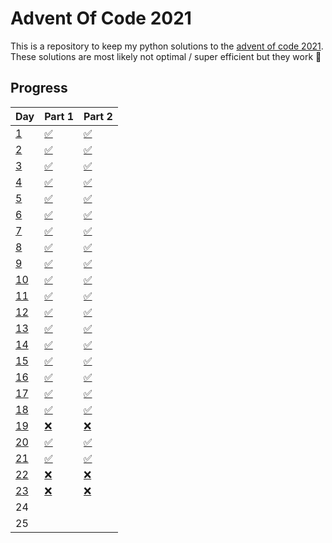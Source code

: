 # Advent Of Code 2021

This is a repository to keep my python solutions to the [advent of code 2021](https://adventofcode.com/2021).  
These solutions are most likely not optimal / super efficient but they work 🙂

## Progress

| Day                                        | Part 1          | Part 2          |
| ------------------------------------------ | --------------- | --------------- |
| [1](https://adventofcode.com/2021/day/1)   | [✅](./1/1.py)  | [✅](./1/2.py)  |
| [2](https://adventofcode.com/2021/day/2)   | [✅](./2/1.py)  | [✅](./2/2.py)  |
| [3](https://adventofcode.com/2021/day/3)   | [✅](./3/1.py)  | [✅](./3/2.py)  |
| [4](https://adventofcode.com/2021/day/4)   | [✅](./4/1.py)  | [✅](./4/2.py)  |
| [5](https://adventofcode.com/2021/day/5)   | [✅](./5/1.py)  | [✅](./5/2.py)  |
| [6](https://adventofcode.com/2021/day/6)   | [✅](./6/1.py)  | [✅](./6/2.py)  |
| [7](https://adventofcode.com/2021/day/7)   | [✅](./7/1.py)  | [✅](./7/2.py)  |
| [8](https://adventofcode.com/2021/day/8)   | [✅](./8/1.py)  | [✅](./8/2.py)  |
| [9](https://adventofcode.com/2021/day/9)   | [✅](./9/1.py)  | [✅](./9/2.py)  |
| [10](https://adventofcode.com/2021/day/10) | [✅](./10/1.py) | [✅](./10/2.py) |
| [11](https://adventofcode.com/2021/day/11) | [✅](./11/1.py) | [✅](./11/2.py) |
| [12](https://adventofcode.com/2021/day/12) | [✅](./12/1.py) | [✅](./12/2.py) |
| [13](https://adventofcode.com/2021/day/13) | [✅](./13/1.py) | [✅](./13/2.py) |
| [14](https://adventofcode.com/2021/day/14) | [✅](./14/1.py) | [✅](./14/2.py) |
| [15](https://adventofcode.com/2021/day/15) | [✅](./15/1.py) | [✅](./15/2.py) |
| [16](https://adventofcode.com/2021/day/16) | [✅](./16/1.py) | [✅](./16/2.py) |
| [17](https://adventofcode.com/2021/day/17) | [✅](./17/1.py) | [✅](./17/2.py) |
| [18](https://adventofcode.com/2021/day/18) | [✅](./18/1.py) | [✅](./18/2.py) |
| [19](https://adventofcode.com/2021/day/19) | [❌]()          | [❌]()          |
| [20](https://adventofcode.com/2021/day/20) | [✅](./20/1.py) | [✅](./20/2.py) |
| [21](https://adventofcode.com/2021/day/21) | [✅](./21/1.py) | [✅](./21/2.py) |
| [22](https://adventofcode.com/2021/day/22) | [❌]()          | [❌]()          |
| [23](https://adventofcode.com/2021/day/23) | [❌]()          | [❌]()          |
| 24                                         |                 |                 |
| 25                                         |                 |                 |

